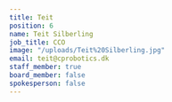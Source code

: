 ```yaml
---
title: Teit
position: 6
name: Teit Silberling
job_title: CCO
image: "/uploads/Teit%20Silberling.jpg"
email: teit@cprobotics.dk
staff_member: true
board_member: false
spokesperson: false
---
```


